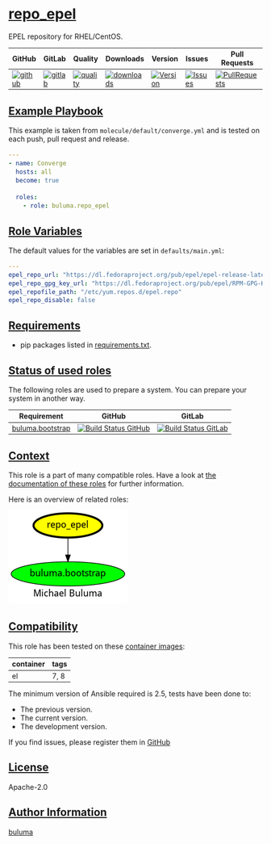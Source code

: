# [repo_epel](#repo_epel)

EPEL repository for RHEL/CentOS.

|GitHub|GitLab|Quality|Downloads|Version|Issues|Pull Requests|
|------|------|-------|---------|-------|------|-------------|
|[![github](https://github.com/buluma/ansible-role-repo_epel/workflows/Ansible%20Molecule/badge.svg)](https://github.com/buluma/ansible-role-repo_epel/actions)|[![gitlab](https://gitlab.com/buluma/ansible-role-repo_epel/badges/main/pipeline.svg)](https://gitlab.com/buluma/ansible-role-repo_epel)|[![quality](https://img.shields.io/ansible/quality/54588)](https://galaxy.ansible.com/buluma/repo_epel)|[![downloads](https://img.shields.io/ansible/role/d/54588)](https://galaxy.ansible.com/buluma/repo_epel)|[![Version](https://img.shields.io/github/release/buluma/ansible-role-repo_epel.svg)](https://github.com/buluma/ansible-role-repo_epel/releases/)|[![Issues](https://img.shields.io/github/issues/buluma/ansible-role-repo_epel.svg)](https://github.com/buluma/ansible-role-repo_epel/issues/)|[![PullRequests](https://img.shields.io/github/issues-pr-closed-raw/buluma/ansible-role-repo_epel.svg)](https://github.com/buluma/ansible-role-repo_epel/pulls/)|

## [Example Playbook](#example-playbook)

This example is taken from `molecule/default/converge.yml` and is tested on each push, pull request and release.
```yaml
---
- name: Converge
  hosts: all
  become: true

  roles:
    - role: buluma.repo_epel
```


## [Role Variables](#role-variables)

The default values for the variables are set in `defaults/main.yml`:
```yaml
---
epel_repo_url: "https://dl.fedoraproject.org/pub/epel/epel-release-latest-{{ ansible_distribution_major_version }}.noarch.rpm"
epel_repo_gpg_key_url: "https://dl.fedoraproject.org/pub/epel/RPM-GPG-KEY-EPEL-{{ ansible_distribution_major_version }}"
epel_repofile_path: "/etc/yum.repos.d/epel.repo"
epel_repo_disable: false
```

## [Requirements](#requirements)

- pip packages listed in [requirements.txt](https://github.com/buluma/ansible-role-repo_epel/blob/main/requirements.txt).

## [Status of used roles](#status-of-requirements)

The following roles are used to prepare a system. You can prepare your system in another way.

| Requirement | GitHub | GitLab |
|-------------|--------|--------|
|[buluma.bootstrap](https://galaxy.ansible.com/buluma/bootstrap)|[![Build Status GitHub](https://github.com/buluma/ansible-role-bootstrap/workflows/Ansible%20Molecule/badge.svg)](https://github.com/buluma/ansible-role-bootstrap/actions)|[![Build Status GitLab ](https://gitlab.com/buluma/ansible-role-bootstrap/badges/main/pipeline.svg)](https://gitlab.com/buluma/ansible-role-bootstrap)|

## [Context](#context)

This role is a part of many compatible roles. Have a look at [the documentation of these roles](https://buluma.co.ke/) for further information.

Here is an overview of related roles:

![dependencies](https://raw.githubusercontent.com/buluma/ansible-role-repo_epel/png/requirements.png "Dependencies")

## [Compatibility](#compatibility)

This role has been tested on these [container images](https://hub.docker.com/u/buluma):

|container|tags|
|---------|----|
|el|7, 8|

The minimum version of Ansible required is 2.5, tests have been done to:

- The previous version.
- The current version.
- The development version.



If you find issues, please register them in [GitHub](https://github.com/buluma/ansible-role-repo_epel/issues)

## [License](#license)

Apache-2.0

## [Author Information](#author-information)

[buluma](https://buluma.github.io/)
